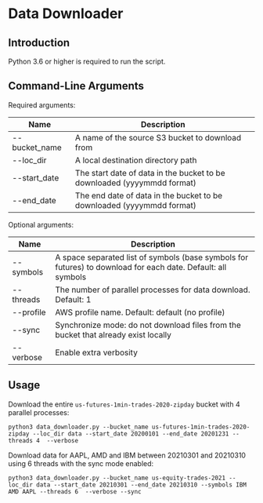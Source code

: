 # Data Downloader

## Introduction

Python 3.6 or higher is required to run the script.

## Command-Line Arguments


Required arguments:

| Name           | Description                                                             |
| -------------- | ----------------------------------------------------------------------- |
|  --bucket_name | A name of the source S3 bucket to download from                         |
|  --loc_dir     | A local destination directory path                                      |
|  --start_date  | The start date of data in the bucket to be downloaded (yyyymmdd format) |
|  --end_date    | The end date of data in the bucket to be downloaded (yyyymmdd format)   |


Optional arguments:

| Name           | Description                                                 |
| -------------- | ----------------------------------------------------------- |
|  --symbols     | A space separated list of symbols (base symbols for futures) to download for each date. Default: all symbols            |
|  --threads     | The number of parallel processes for data download. Default: 1 |
|  --profile     | AWS profile name. Default: default (no profile)             |
|  --sync        | Synchronize mode: do not download files from the bucket that already exist locally          |
|  --verbose     | Enable extra verbosity            |


## Usage

Download the entire `us-futures-1min-trades-2020-zipday` bucket with 4 parallel processes:
```
python3 data_downloader.py --bucket_name us-futures-1min-trades-2020-zipday --loc_dir data --start_date 20200101 --end_date 20201231 --threads 4  --verbose

```

Download data for AAPL, AMD and IBM between 20210301 and 20210310 using 6 threads with the sync mode enabled:
```
python3 data_downloader.py --bucket_name us-equity-trades-2021 --loc_dir data --start_date 20210301 --end_date 20210310 --symbols IBM AMD AAPL --threads 6  --verbose --sync

```
